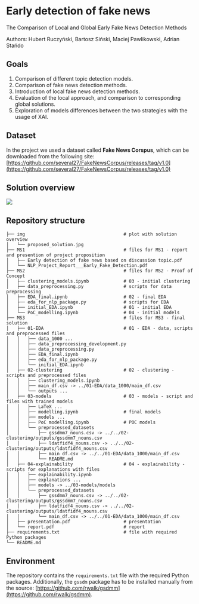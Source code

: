 # Early detection of fake news

The Comparison of Local and Global Early Fake News Detection Methods

Authors: Hubert Ruczyński, Bartosz Siński, Maciej Pawlikowski, Adrian Stańdo

## Goals
1. Comparison of different topic detection models.
2. Comparison of fake news detection methods.
3. Introduction of local fake news detection methods.
4. Evaluation of the local approach, and comparison to corresponding global solutions.
5. Exploration of models differences between the two strategies with the usage of XAI.

## Dataset

In the project we used a dataset called **Fake News Corspus**, which can be downloaded from the following site: [https://github.com/several27/FakeNewsCorpus/releases/tag/v1.0](https://github.com/several27/FakeNewsCorpus/releases/tag/v1.0)

## Solution overview

![](./img/proposed_solution.jpg)

## Repository structure

```
├── img                                     # plot with solution overview
│   └── proposed_solution.jpg
├── MS1                                     # files for MS1 - report and presention of project proposition
│   ├── Early detection of fake news based on discussion topic.pdf
│   └── NLP_Project_Report___Early_Fake_Detection.pdf
├── MS2                                     # files for MS2 - Proof of Concept
│   ├── clustering_models.ipynb             # 03 - initial clustering
│   ├── data_preprocessing.py               # scripts for data preprocessing
│   ├── EDA_final.ipynb                     # 02 - final EDA
│   ├── eda_for_nlp_package.py              # scripts for EDA
│   ├── initial_EDA.ipynb                   # 01 - initial EDA
│   └── PoC_modelling.ipynb                 # 04 - initial models
├── MS3                                     # files for MS3 - final solution
│   ├── 01-EDA                              # 01 - EDA - data, scripts and preprocessed files
│   │   ├── data_1000 ...
│   │   ├── data_preprocessing_development.py
│   │   ├── data_preprocessing.py
│   │   ├── EDA_final.ipynb
│   │   ├── eda_for_nlp_package.py
│   │   └── initial_EDA.ipynb
│   ├── 02-clustering                       # 02 - clustering - scripts and preprocessed files
│   │   ├── clustering_models.ipynb
│   │   ├── main_df.csv -> ../01-EDA/data_1000/main_df.csv
│   │   └── outputs ...
│   ├── 03-models                           # 03 - models - script and files with trained models
│   │   ├── LaTeX ...
│   │   ├── modelling.ipynb                 # final models
│   │   ├── models ...
│   │   ├── PoC modelling.ipynb             # POC models
│   │   └── preprocessed_datasets
│   │       ├── gssdmm7_nouns.csv -> ../../02-clustering/outputs/gssdmm7_nouns.csv
│   │       ├── ldatfidf4_nouns.csv -> ../../02-clustering/outputs/ldatfidf4_nouns.csv
│   │       ├── main_df.csv -> ../../01-EDA/data_1000/main_df.csv
│   │       └── README.md
│   ├── 04-explainability                   # 04 - explainability - scripts for explanations with files
│   │   ├── explainability.ipynb
│   │   ├── explanations ...
│   │   ├── models -> ../03-models/models
│   │   └── preprocessed_datasets
│   │       ├── gssdmm7_nouns.csv -> ../../02-clustering/outputs/gssdmm7_nouns.csv
│   │       ├── ldatfidf4_nouns.csv -> ../../02-clustering/outputs/ldatfidf4_nouns.csv
│   │       └── main_df.csv -> ../../01-EDA/data_1000/main_df.csv
│   ├── presentation.pdf                    # presentation
│   └── report.pdf                          # report
├── requirements.txt                        # file with required Python packages
└── README.md
```

## Environment

The repository contains the `requirements.txt` file with the required Python packages. Additionally, the `gssdm` package has to be installed manually from the source: [https://github.com/rwalk/gsdmm](https://github.com/rwalk/gsdmm).
